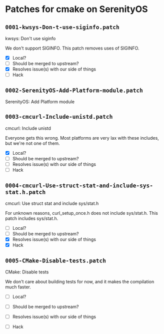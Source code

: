 # Patches for cmake on SerenityOS

## `0001-kwsys-Don-t-use-siginfo.patch`

kwsys: Don't use siginfo

We don't support SIGINFO. This patch removes uses of SIGINFO.

- [X] Local?
- [ ] Should be merged to upstream?
- [X] Resolves issue(s) with our side of things
- [ ] Hack

## `0002-SerenityOS-Add-Platform-module.patch`

SerenityOS: Add Platform module

## `0003-cmcurl-Include-unistd.patch`

cmcurl: Include unistd

Everyone gets this wrong. Most platforms are very lax with these includes, but we're not one of them.

- [X] Local?
- [ ] Should be merged to upstream?
- [ ] Resolves issue(s) with our side of things
- [ ] Hack

## `0004-cmcurl-Use-struct-stat-and-include-sys-stat.h.patch`

cmcurl: Use struct stat and include sys/stat.h

For unknown reasons, curl_setup_once.h does not include sys/stat.h. This patch includes sys/stat.h.

- [ ] Local?
- [ ] Should be merged to upstream?
- [X] Resolves issue(s) with our side of things
- [X] Hack

## `0005-CMake-Disable-tests.patch`

CMake: Disable tests

We don't care about building tests for now, and it makes the compilation much faster.

- [ ] Local?
- [ ] Should be merged to upstream?
- [ ] Resolves issue(s) with our side of things
- [ ] Hack

